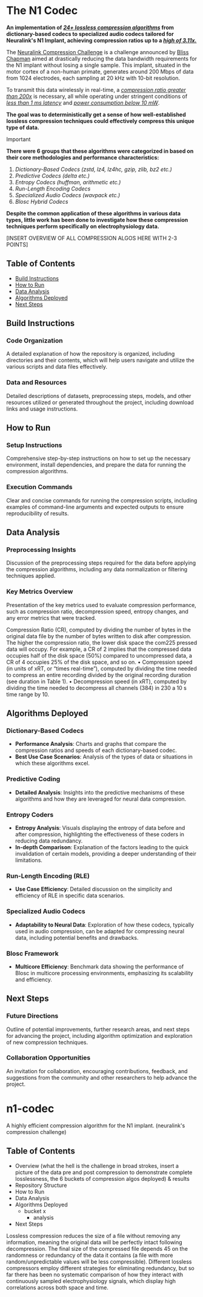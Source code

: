 # The N1 Codec

**An implementation of _<ins>24+ lossless compression algorithms_</ins> from dictionary-based codecs to specialized audio codecs tailored for Neuralink's N1 Implant, achieving compression ratios up to a _<ins>high of 3.11x._</ins>**

The [Neuralink Compression Challenge](https://content.neuralink.com/compression-challenge/README.html) is a challenge announced by [Bliss Chapman](https://x.com/chapman_bliss/status/1791895723744837905) aimed at drastically reducing the data bandwidth requirements for the N1 implant without losing a single sample. This implant, situated in the motor cortex of a non-human primate, generates around 200 Mbps of data from 1024 electrodes, each sampling at 20 kHz with 10-bit resolution. 

To transmit this data wirelessly in real-time, a _<ins>compression ratio greater than 200x</ins>_ is necessary, all while operating under stringent conditions of _<ins>less than 1 ms latency</ins>_ and <ins>_power consumption below 10 mW_</ins>.

**The goal was to deterministically get a sense of how well-established lossless compression techniques could effectively compress this unique type of data.**


> [!IMPORTANT]
>
> **There were 6 groups that these algorithms were categorized in based on their core methodologies and performance characteristics:**
>
> 1. _Dictionary-Based Codecs (zstd, lz4, lz4hc, gzip, zlib, bz2 etc.)_
> 2. _Predictive Codecs (delta etc.)_
> 3. _Entropy Codecs (huffman, arithmetic etc.)_
> 4. _Run-Length Encoding Codecs_
> 5. _Specialized Audio Codecs (wavpack etc.)_
> 6. _Blosc Hybrid Codecs_
>
> **Despite the common application of these algorithms in various data types, little work has been done to investigate how these compression techniques perform specifically on electrophysiology data.**


[INSERT OVERVIEW OF ALL COMPRESSION ALGOS HERE WITH 2-3 POINTS]


## Table of Contents
- [Build Instructions](#build-instructions)
- [How to Run](#how-to-run)
- [Data Analysis](#data-analysis)
- [Algorithms Deployed](#algorithms-deployed)
- [Next Steps](#next-steps)

## Build Instructions
### Code Organization
A detailed explanation of how the repository is organized, including directories and their contents, which will help users navigate and utilize the various scripts and data files effectively.

### Data and Resources
Detailed descriptions of datasets, preprocessing steps, models, and other resources utilized or generated throughout the project, including download links and usage instructions.

## How to Run
### Setup Instructions
Comprehensive step-by-step instructions on how to set up the necessary environment, install dependencies, and prepare the data for running the compression algorithms.

### Execution Commands
Clear and concise commands for running the compression scripts, including examples of command-line arguments and expected outputs to ensure reproducibility of results.

## Data Analysis
### Preprocessing Insights
Discussion of the preprocessing steps required for the data before applying the compression algorithms, including any data normalization or filtering techniques applied.

### Key Metrics Overview
Presentation of the key metrics used to evaluate compression performance, such as compression ratio, decompression speed, entropy changes, and any error metrics that were tracked.

Compression Ratio (CR), computed by dividing the number of bytes in the original data file by the number
of bytes written to disk after compression. The higher the compression ratio, the lower disk space the com225 pressed data will occupy. For example, a CR of 2 implies that the compressed data occupies half of the disk
space (50%) compared to uncompressed data, a CR of 4 occupies 25% of the disk space, and so on.
• Compression speed (in units of xRT, or “times real-time”), computed by dividing the time needed to compress an entire recording divided by the original recording duration (see duration in Table 1).
• Decompression speed (in xRT), computed by dividing the time needed to decompress all channels (384) in
230 a 10 s time range by 10.



## Algorithms Deployed
### Dictionary-Based Codecs
- **Performance Analysis**: Charts and graphs that compare the compression ratios and speeds of each dictionary-based codec.
- **Best Use Case Scenarios**: Analysis of the types of data or situations in which these algorithms excel.

### Predictive Coding
- **Detailed Analysis**: Insights into the predictive mechanisms of these algorithms and how they are leveraged for neural data compression.

### Entropy Coders
- **Entropy Analysis**: Visuals displaying the entropy of data before and after compression, highlighting the effectiveness of these coders in reducing data redundancy.
- **In-depth Comparison**: Explanation of the factors leading to the quick invalidation of certain models, providing a deeper understanding of their limitations.

### Run-Length Encoding (RLE)
- **Use Case Efficiency**: Detailed discussion on the simplicity and efficiency of RLE in specific data scenarios.

### Specialized Audio Codecs
- **Adaptability to Neural Data**: Exploration of how these codecs, typically used in audio compression, can be adapted for compressing neural data, including potential benefits and drawbacks.

### Blosc Framework
- **Multicore Efficiency**: Benchmark data showing the performance of Blosc in multicore processing environments, emphasizing its scalability and efficiency.

## Next Steps
### Future Directions
Outline of potential improvements, further research areas, and next steps for advancing the project, including algorithm optimization and exploration of new compression techniques.

### Collaboration Opportunities
An invitation for collaboration, encouraging contributions, feedback, and suggestions from the community and other researchers to help advance the project.





# n1-codec
A highly efficient compression algorithm for the N1 implant. (neuralink's compression challenge)



## Table of Contents
- Overview (what the hell is the challenge in broad strokes, insert a picture of the data pre and post compression to demonstrate complete losslessness, the 6 buckets of compression algos deployed) & results
- Repository Structure
- How to Run
- Data Analysis
- Algorithms Deployed
  - bucket x
    - analysis
- Next Steps

 Lossless compression reduces the size of a file without removing any information, meaning the
original data will be perfectly intact following decompression. The final size of the compressed file depends
45 on the randomness or redundancy of the data it contains (a file with more random/unpredictable values will be
less compressible). Different lossless compressors employ different strategies for eliminating redundancy, but so
far there has been no systematic comparison of how they interact with continuously sampled electrophysiology
signals, which display high correlations across both space and time.







